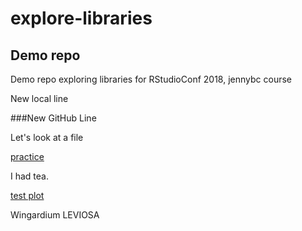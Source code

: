 # explore-libraries
## Demo repo
Demo repo exploring libraries for RStudioConf 2018, jennybc course

New local line

###New GitHub Line

Let's look at a file

[practice](00_filesystem-practice_jenny.md)

I had tea.

[test plot](test.md)

Wingardium LEVIOSA
